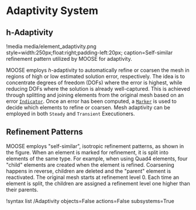 # Adaptivity System

## h-Adaptivity

!media media/element_adaptivity.png style=width:250px;float:right;padding-left:20px; caption=Self-similar refinement pattern utilized by MOOSE for adaptivity.

MOOSE employs $h$-adaptivity to automatically refine or coarsen the mesh in regions of high or low
estimated solution error, respectively. The idea is to concentrate degrees of freedom (DOFs) where
the error is highest, while reducing DOFs where the solution is already well-captured. This is
achieved through splitting and joining elements from the original mesh based on an error
[`Indicator`](/Adaptivity/Indicators/index.md). Once an error has been computed, a
[`Marker`](/Adaptivity/Markers/index.md) is used to decide which elements to refine or coarsen. Mesh
adaptivity can be employed in both `Steady` and `Transient` Executioners.

## Refinement Patterns

MOOSE employs "self-similar", isotropic refinement patterns, as shown in the figure. When an element
is marked for refinement, it is split into elements of the same type. For example, when using Quad4
elements, four "child" elements are created when the element is refined. Coarsening happens in
reverse, children are deleted and the "parent" element is reactivated. The original mesh starts at
refinement level 0. Each time an element is split, the children are assigned a refinement level one
higher than their parents.

!syntax list /Adaptivity objects=False actions=False subsystems=True
